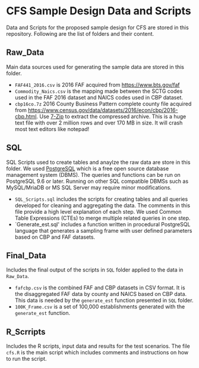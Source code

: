 # CFS Sample Design Data and Scripts
Data and Scripts for the proposed sample design for CFS are stored in this repository. 
Following are the list of folders and their content. 

## Raw_Data
Main data sources used for generating the sample data are stored in this folder. 
* `FAF441_2016.csv` is 2016 FAF acquired from <https://www.bts.gov/faf>
* `Commodity_Naics.csv` is the mapping made between the SCTG codes used in the FAF 2016 dataset and NAICS codes used in CBP dataset.
* `cbp16co.7z` 2016 County Business Pattern complete county file acquired from <https://www.census.gov/data/datasets/2016/econ/cbp/2016-cbp.html>. Use [7-Zip](https://www.7-zip.org/) to extract the compressed archive. This is a huge text file with over 2 million rows and over 170 MB in size. It will crash most text editors like notepad!

## SQL
SQL Scripts used to create tables and anaylze the raw data are store in this folder. We used [PostgreSQL](https://www.postgresql.org/) which is a free open source database management system (DBMS). The queries and functions can be run on PostgreSQL 9.6 or later. Running on other SQL compatible DBMSs such as MySQL/MriaDB or MS SQL Server may require minor modifications. 

* `SQL_Scripts.sql` includes the scripts for creating tables and all queries developed for cleaning and aggregating the data. The comments in this file provide a high level explanation of each step. We used Common Table Expressions (CTEs) to merge multiple related queries in one step. 
* `Generate_est.sql' includes a function written in procedural PostgreSQL language that generates a sampling frame with user defined parameters based on CBP and FAF datasets. 

## Final_Data
Includes the final output of the scripts in `SQL` folder applied to the data in `Raw_Data`. 
* `fafcbp.csv` is the combined FAF and CBP datasets in CSV format. It is the disaggregated FAF data by county and NAICS based on CBP data. This data is needed by the `generate_est` function presented in `SQL` folder.
* `100K_Frame.csv` is a set of 100,000 establishments generated with the `generate_est` function. 

## R_Scrripts
Includes the R scripts, input data and results for the test scenarios. The file `cfs.R` is the main script which includes comments and instructions on how to run the script.